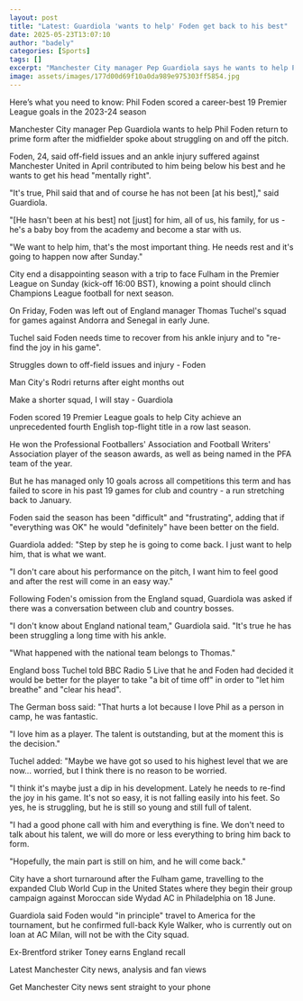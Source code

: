```yaml
---
layout: post
title: "Latest: Guardiola 'wants to help' Foden get back to his best"
date: 2025-05-23T13:07:10
author: "badely"
categories: [Sports]
tags: []
excerpt: "Manchester City manager Pep Guardiola says he wants to help Phil Foden return to form after the midfielder spoke about his struggles this season."
image: assets/images/177d00d69f10a0da989e975303ff5854.jpg
---
```


Here’s what you need to know: Phil Foden scored a career-best 19 Premier League goals in the 2023-24 season

Manchester City manager Pep Guardiola wants to help Phil Foden return to prime form after the midfielder spoke about struggling on and off the pitch.

Foden, 24, said off-field issues and an ankle injury suffered against Manchester United in April contributed to him being below his best and he wants to get his head "mentally right".

"It's true, Phil said that and of course he has not been [at his best]," said Guardiola.

"[He hasn't been at his best] not [just] for him, all of us, his family, for us - he's a baby boy from the academy and become a star with us.

"We want to help him, that's the most important thing. He needs rest and it's going to happen now after Sunday."

City end a disappointing season with a trip to face Fulham in the Premier League on Sunday (kick-off 16:00 BST), knowing a point should clinch Champions League football for next season.

On Friday, Foden was left out of England manager Thomas Tuchel's squad for games against Andorra and Senegal in early June.

Tuchel said Foden needs time to recover from his ankle injury and to "re-find the joy in his game".

Struggles down to off-field issues and injury - Foden

Man City's Rodri returns after eight months out

Make a shorter squad, I will stay - Guardiola

Foden scored 19 Premier League goals to help City achieve an unprecedented fourth English top-flight title in a row last season.

He won the Professional Footballers' Association and Football Writers' Association player of the season awards, as well as being named in the PFA team of the year.

But he has managed only 10 goals across all competitions this term and has failed to score in his past 19 games for club and country - a run stretching back to January.

Foden said the season has been "difficult" and "frustrating", adding that if "everything was OK" he would "definitely" have been better on the field.

Guardiola added: "Step by step he is going to come back. I just want to help him, that is what we want.

"I don't care about his performance on the pitch, I want him to feel good and after the rest will come in an easy way."

Following Foden's omission from the England squad, Guardiola was asked if there was a conversation between club and country bosses.

"I don't know about England national team," Guardiola said. "It's true he has been struggling a long time with his ankle.

"What happened with the national team belongs to Thomas."

England boss Tuchel told BBC Radio 5 Live that he and Foden had decided it would be better for the player to take "a bit of time off" in order to "let him breathe" and "clear his head".

The German boss said: "That hurts a lot because I love Phil as a person in camp, he was fantastic.

"I love him as a player. The talent is outstanding, but at the moment this is the decision."

Tuchel added: "Maybe we have got so used to his highest level that we are now... worried, but I think there is no reason to be worried.

"I think it's maybe just a dip in his development. Lately he needs to re-find the joy in his game. It's not so easy, it is not falling easily into his feet. So yes, he is struggling, but he is still so young and still full of talent.

"I had a good phone call with him and everything is fine. We don't need to talk about his talent, we will do more or less everything to bring him back to form.

"Hopefully, the main part is still on him, and he will come back."

City have a short turnaround after the Fulham game, travelling to the expanded Club World Cup in the United States where they begin their group campaign against Moroccan side Wydad AC in Philadelphia on 18 June.

Guardiola said Foden would "in principle" travel to America for the tournament, but he confirmed full-back Kyle Walker, who is currently out on loan at AC Milan, will not be with the City squad.

Ex-Brentford striker Toney earns England recall 

Latest Manchester City news, analysis and fan views

Get Manchester City news sent straight to your phone

